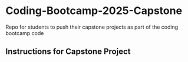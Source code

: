 # Coding-Bootcamp-2025-Capstone
Repo for students to push their capstone projects as part of the coding bootcamp code

## Instructions for Capstone Project

